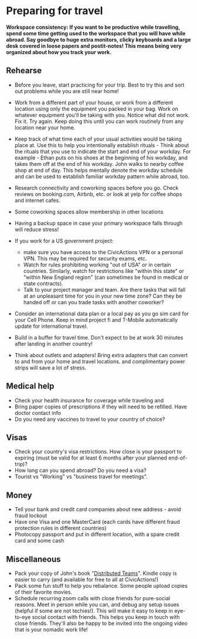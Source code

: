 # Preparing for travel

**Workspace consistency: If you want to be productive while travelling, spend some time getting used to the workspace that you will have while abroad. Say goodbye to huge extra monitors, clicky keyboards and a large desk covered in loose papers and postit-notes! This means being very organized about how you track your work.**

## Rehearse

- Before you leave, start practicing for your trip. Best to try this and sort out problems while you are still near home!
- Work from a different part of your house, or work from a different location using only the equipment you packed in your bag. Work on whatever equipment you'll be taking with you. Notice what did not work. Fix it. Try again. Keep doing this until you can work routinely from any location near your home.

- Keep track of what time each of your usual activities would be taking place at. Use this to help you intentionally establish rituals - Think about the rituals that you use to indicate the start and end of your workday. For example - Ethan puts on his shoes at the beginning of his workday, and takes them off at the end of his workday. John walks to nearby coffee shop at end of day. This helps mentally denote the workday schedule and can be used to establish familiar workday pattern while abroad, too.
- Research connectivity and coworking spaces before you go. Check reviews on booking.com, Airbnb, etc. or look at yelp for coffee shops and internet cafes.
- Some coworking spaces allow membership in other locations
- Having a backup space in case your primary workspace falls through will reduce stress!
- If you work for a US government project:
  - make sure you have access to the CivicActions VPN or a personal VPN. This may be required for security exams, etc.
  - Watch for rules prohibiting working "out of USA" or in certain countries. Similarly, watch for restrictions like "within this state" or "within New England region" (can sometimes be found in medical or state contracts).
  - Talk to your project manager and team. Are there tasks that will fall at an unpleasant time for you in your new time zone? Can they be handed off or can you trade tasks with another coworker?
- Consider an international data plan or a local pay as you go sim card for your Cell Phone. Keep in mind project fi and T-Mobile automatically update for international travel.
- Build in a buffer for travel time. Don't expect to be at work 30 minutes after landing in another country!
- Think about outlets and adapters! Bring extra adapters that can convert to and from your home and travel locations. and complimentary power strips will save a lot of stress.

## Medical help

- Check your health insurance for coverage while traveling and
- Bring paper copies of prescriptions if they will need to be refilled. Have doctor contact info
- Do you need any vaccines to travel to your country of choice?

## Visas

- Check your country's visa restrictions. How close is your passport to expiring (must be valid for at least 6 months after your planned end-of-trip)?
- How long can you spend abroad? Do you need a visa?
- Tourist vs "Working" vs "business travel for meetings".

## Money

- Tell your bank and credit card companies about new address - avoid fraud lockout
- Have one Visa and one MasterCard (each cards have different fraud protection rules in different countries)
- Photocopy passport and put in different location, with a spare credit card and some cash

## Miscellaneous

- Pack your copy of John's book "[Distributed Teams](https://www.amazon.com/Distributed-Teams-Practice-Together-Physically/dp/1732254907)". Kindle copy is easier to carry (and available for free to all at CivicActions!)
- Pack some fun stuff to help you rebalance. Some people upload copies of their favorite movies.
- Schedule recurring zoom calls with close friends for pure-social reasons. Meet in person while you can, and debug any setup issues (helpful if some are not techies!). This will make it easy to keep in eye-to-eye social contact with friends. This helps you keep in touch with close friends. They'll also be happy to be invited into the ongoing video that is your nomadic work life!
